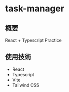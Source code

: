 # task-manager

## 概要

React + Typescript Practice

## 使用技術

- React
- Typescript
- Vite
- Tailwind CSS
